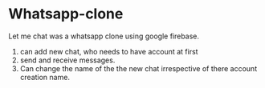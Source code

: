 # Whatsapp-clone

Let me chat was a whatsapp clone using google firebase.
1. can add new chat, who needs to have account at first
2. send and receive messages.
3. Can change the name of the the new chat irrespective of there account creation name.
